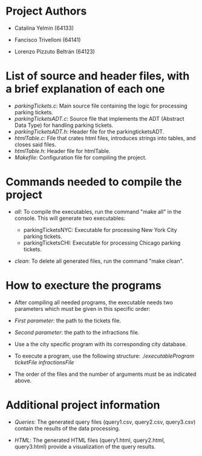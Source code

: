 # Project Authors

- Catalina Yelmin (64133)

- Fancisco Trivelloni (64141)

- Lorenzo Pizzuto Beltrán (64123)

# List of source and header files, with a brief explanation of each one

- *parkingTickets.c*: Main source file containing the logic for processing parking tickets.
- *parkingTicketsADT.c*: Source file that implements the ADT (Abstract Data Type) for handling parking tickets.
- *parkingTicketsADT.h*: Header file for the parkingticketsADT.
- *htmlTable.c*: File that crates html files, introduces strings into tables, and closes said files.
- *htmlTable.h*: Header file for htmlTable.
- *Makefile*: Configuration file for compiling the project.

# Commands needed to compile the project

- *all*: To compile the executables, run the command "make all" in the console. This will generate two executables:
  - parkingTicketsNYC: Executable for processing New York City parking tickets.
  - parkingTicketsCHI: Executable for processing Chicago parking tickets.

- *clean*: To delete all generated files, run the command "make clean".

# How to execture the programs

- After compiling all needed programs, the executable needs two parameters which must be given in this specific order:
- *First parameter*: the path to the tickets file.
- *Second parameter*: the path to the infractions file.
- Use a the city specific program with its corresponding city database. 
- To execute a program, use the following structure: ./*executableProgram* *ticketFile* *infractionsFile*


- The order of the files and the number of arguments must be as indicated above.

# Additional project information

- *Queries*: The generated query files (query1.csv, query2.csv, query3.csv) contain the results of the data processing.

- *HTML*: The generated HTML files (query1.html, query2.html, query3.html) provide a visualization of the query results.